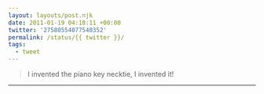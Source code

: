 ```yaml
---
layout: layouts/post.njk
date: 2011-01-19 04:18:11 +00:00
twitter: '27580554077540352'
permalink: /status/{{ twitter }}/
tags: 
  - tweet
---
```


> I invented the piano key necktie, I invented it!

---
